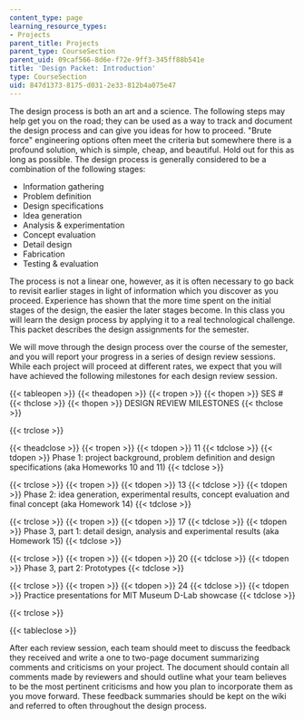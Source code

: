 ```yaml
---
content_type: page
learning_resource_types:
- Projects
parent_title: Projects
parent_type: CourseSection
parent_uid: 09caf566-8d6e-f72e-9ff3-345ff88b541e
title: 'Design Packet: Introduction'
type: CourseSection
uid: 847d1373-8175-d031-2e33-812b4a075e47
---
```


The design process is both an art and a science. The following steps may help get you on the road; they can be used as a way to track and document the design process and can give you ideas for how to proceed. "Brute force" engineering options often meet the criteria but somewhere there is a profound solution, which is simple, cheap, and beautiful. Hold out for this as long as possible. The design process is generally considered to be a combination of the following stages:

*   Information gathering
*   Problem definition
*   Design specifications
*   Idea generation
*   Analysis & experimentation
*   Concept evaluation
*   Detail design
*   Fabrication
*   Testing & evaluation

The process is not a linear one, however, as it is often necessary to go back to revisit earlier stages in light of information which you discover as you proceed. Experience has shown that the more time spent on the initial stages of the design, the easier the later stages become. In this class you will learn the design process by applying it to a real technological challenge. This packet describes the design assignments for the semester.

We will move through the design process over the course of the semester, and you will report your progress in a series of design review sessions. While each project will proceed at different rates, we expect that you will have achieved the following milestones for each design review session.

{{< tableopen >}}
{{< theadopen >}}
{{< tropen >}}
{{< thopen >}}
SES #
{{< thclose >}}
{{< thopen >}}
DESIGN REVIEW MILESTONES
{{< thclose >}}

{{< trclose >}}

{{< theadclose >}}
{{< tropen >}}
{{< tdopen >}}
11
{{< tdclose >}}
{{< tdopen >}}
Phase 1: project background, problem definition and design specifications (aka Homeworks 10 and 11)
{{< tdclose >}}

{{< trclose >}}
{{< tropen >}}
{{< tdopen >}}
13
{{< tdclose >}}
{{< tdopen >}}
Phase 2: idea generation, experimental results, concept evaluation and final concept (aka Homework 14)
{{< tdclose >}}

{{< trclose >}}
{{< tropen >}}
{{< tdopen >}}
17
{{< tdclose >}}
{{< tdopen >}}
Phase 3, part 1: detail design, analysis and experimental results (aka Homework 15)
{{< tdclose >}}

{{< trclose >}}
{{< tropen >}}
{{< tdopen >}}
20
{{< tdclose >}}
{{< tdopen >}}
Phase 3, part 2: Prototypes
{{< tdclose >}}

{{< trclose >}}
{{< tropen >}}
{{< tdopen >}}
24
{{< tdclose >}}
{{< tdopen >}}
Practice presentations for MIT Museum D-Lab showcase
{{< tdclose >}}

{{< trclose >}}

{{< tableclose >}}

After each review session, each team should meet to discuss the feedback they received and write a one to two-page document summarizing comments and criticisms on your project. The document should contain all comments made by reviewers and should outline what your team believes to be the most pertinent criticisms and how you plan to incorporate them as you move forward. These feedback summaries should be kept on the wiki and referred to often throughout the design process.